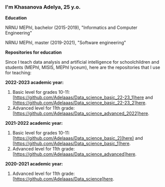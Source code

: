 ### I'm Khasanova Adelya, 25 y.o.

<!--
**Adelaaas/Adelaaas** is a ✨ _special_ ✨ repository because its `README.md` (this file) appears on your GitHub profile.

Here are some ideas to get you started:

- 🔭 I’m currently working on ...
- 🌱 I’m currently learning ...
- 👯 I’m looking to collaborate on ...
- 🤔 I’m looking for help with ...
- 💬 Ask me about ...
- 📫 How to reach me: ...
- 😄 Pronouns: ...
- ⚡ Fun fact: ...
-->

**Education**

NRNU MEPhI, bachelor (2015-2019), "Informatics and Computer Engineering"

NRNU MEPhI, master (2019-2021), "Software engineering"

**Repositories for education**

Since I teach data analysis and artificial intelligence for schoolchildren and students (MEPhI, MISIS, MEPhI lyceum), here are the repositories that I use for teaching:

**2022-2023 academic year:**
1. Basic level for grades 10-11: [https://github.com/Adelaaas/Data_science_basic_22-23_1]here and [https://github.com/Adelaaas/Data_science_basic_22-23_2]here.
2. Advanced level for 11th grade: [https://github.com/Adelaaas/Data_science_advanced_2022]here.

**2021-2022 academic year:**
1. Basic level for grades 10-11: [https://github.com/Adelaaas/Data_science_basic_2](here) and [https://github.com/Adelaaas/Data_science_basic_1]here.
2. Advanced level for 11th grade: [https://github.com/Adelaaas/Data_science_advanced]here.

**2020-2021 academic year:**
1. Advanced level for 11th grade: [https://github.com/Adelaaas/Data_science]here.




